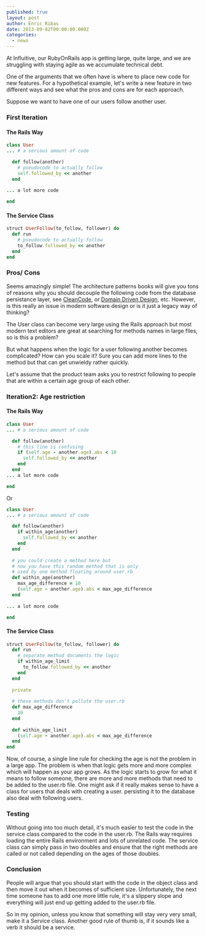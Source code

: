 ```yaml
---
published: true
layout: post
author: Enric Ribas
date: 2013-09-02T00:00:00.000Z
categories: 
  - news
---
```



At Influitive, our RubyOnRails app is getting large, quite large, and we are struggling with staying agile as we accumulate technical debt. 

One of the arguments that we often have is where to place new code for new features. For a hypothetical example, let's write a new feature in two different ways and see what the pros and cons are for each approach.

Suppose we want to have one of our users follow another user.

### First Iteration 
#### The Rails Way

```ruby
class User
... # a serious amount of code

  def follow(another)
    # pseudocode to actually follow
    self.followed_by << another
  end
  
... a lot more code 

end
```

#### The Service Class

```ruby
struct UserFollow(to_follow, follower) do
  def run
    # pseudocode to actually follow
    to_follow.followed_by << another
  end
end
```

### Pros/ Cons

Seems amazingly simple! The architecture patterns books will give you tons of reasons why you should decouple the following code from the database persistance layer, see [CleanCode](http://blog.groupbuddies.com/posts/20-clean-architecture?utm_source=rubyweekly&utm_medium=email), or [Domain Driven Design](http://www.infoq.com/minibooks/domain-driven-design-quickly), etc. However, is this really an issue in modern software design or is it just a legacy way of thinking?

The User class can become very large using the Rails approach but most modern text editors are great at searching for methods names in large files, so is this a problem?

But what happens when the logic for a user following another becomes complicated? How can you scale it? Sure you can add more lines to the method but that can get unwieldy rather quickly.

Let's assume that the product team asks you to restrict following to people that are within a certain age group of each other.

### Iteration2: Age restriction 
#### The Rails Way

```ruby
class User
... # a serious amount of code

  def follow(another)
    # this line is confusing
  	if (self.age - another.age).abs < 10
      self.followed_by << another
    end
  end
... a lot more code 

end
```
Or
```ruby
class User
... # a serious amount of code

  def follow(another)
  	if within_age(another)
      self.followed_by << another
    end
  end
  
  # you could create a method here but 
  # now you have this random method that is only
  # used by one method floating around user.rb
  def within_age(another) 
    max_age_difference = 10 
    (self.age - another.age).abs < max_age_difference
  end
  
... a lot more code 

end
```

#### The Service Class

```ruby
struct UserFollow(to_follow, follower) do
  def run
  	# separate method documents the logic
    if within_age_limit
      to_follow.followed_by << another
    end
  end
  
  private 
  
  # these methods don't pollute the user.rb
  def max_age_difference
    10
  end
  
  def within_age_limit
    (self.age - another.age).abs < max_age_difference
  end
end
```

Now, of course, a single line rule for checking the age is not the problem in a large app. The problem is when that logic gets more and more complex which will happen as your app grows. As the logic starts to grow for what it means to follow someone, there are more and more methods that need to be added to the user.rb file. One might ask if it really makes sense to have a class for users that deals with creating a user. persisting it to the database also deal with following users. 

### Testing
Without going into too much detail, it's much easier to test the code in the service class compared to the code in the user.rb. The Rails way requires loading the entire Rails environment and lots of unrelated code. The service class can simply pass in two doubles and ensure that the right methods are called or not called depending on the ages of those doubles. 

### Conclusion

People will argue that you should start with the code in the object class and then move it out when it becomes of sufficient size. Unfortunately, the next time someone has to add one more little rule, it's a slippery slope and everything will just end up getting added to the user.rb file.

So in my opinion, unless you know that something will stay very very small, make it a Service class. Another good rule of thumb is, if it sounds like a verb it should be a service.
